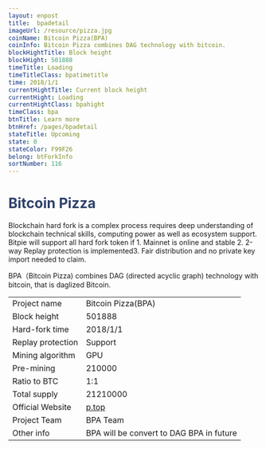 ```yaml
---
layout: enpost
title:  bpadetail
imageUrl: /resource/pizza.jpg
coinName: Bitcoin Pizza(BPA)
coinInfo: Bitcoin Pizza combines DAG technology with bitcoin.
blockHightTitle: Block height
blockHight: 501888
timeTitle: Loading
timeTitleClass: bpatimetitle
time: 2018/1/1
currentHightTitle: Current block height
currentHight: Loading
currentHightClass: bpahight
timeClass: bpa
btnTitle: Learn more
btnHref: /pages/bpadetail
stateTitle: Upcoming
state: 0
stateColor: F99F26
belong: btForkInfo
sortNumber: 116
---
```

<h1 style="color: #2F416A">Bitcoin Pizza</h1>
<p class="summarytxt">Blockchain hard fork is a complex process requires deep understanding of blockchain technical skills, computing power as well as ecosystem support. Bitpie will support all hard fork token if 1. Mainnet is online and stable 2. 2-way Replay protection is implemented3. Fair distribution and no private key import needed to claim.
</p>
<p>BPA（Bitcoin Pizza) combines DAG (directed acyclic graph) technology with bitcoin, that is daglized Bitcoin.
</p>
<table class="center">
  <tbody>
    <tr>
        <td class="tablehalf">Project name</td>
        <td class="tablehalf">Bitcoin Pizza(BPA)</td>
    </tr>
    <tr>
        <td>Block height</td>
        <td>501888</td>
    </tr>
    <tr>
        <td>Hard-fork time</td>
        <td>2018/1/1</td>
    </tr>
    <tr>
        <td>Replay protection</td>
        <td>Support</td>
    </tr>
    <tr>
        <td>Mining algorithm</td>
        <td>GPU</td>
    </tr>
    <tr>
        <td>Pre-mining</td>
        <td>210000</td>
    </tr>
    <tr>
        <td>Ratio to BTC</td>
        <td>1:1</td>
    </tr>
    <tr>
        <td>Total supply</td>
        <td>21210000</td>
    </tr>
    <tr>
        <td>Official Website</td>
        <td><a href="http://www.p.top/" target="_blank">p.top</a></td>
    </tr>
    <tr>
        <td>Project Team</td>
        <td>BPA Team</td>
    </tr>
    <tr>
        <td>Other info</td>
        <td>BPA will be convert to DAG BPA in future</td>
    </tr>
  </tbody>
</table>